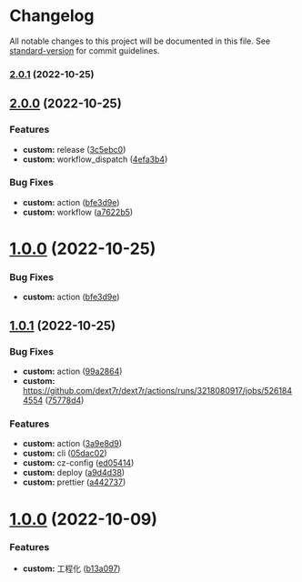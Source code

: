 # Changelog

All notable changes to this project will be documented in this file. See [standard-version](https://github.com/conventional-changelog/standard-version) for commit guidelines.

### [2.0.1](https://github.com/dext7r/dext7r/compare/v2.0.0...v2.0.1) (2022-10-25)

## [2.0.0](https://github.com/dext7r/dext7r/compare/v1.0.1...v2.0.0) (2022-10-25)


### Features

* **custom:** release ([3c5ebc0](https://github.com/dext7r/dext7r/commit/3c5ebc0cd1f7e2699a6d019acfa84b2423686a97))
* **custom:** workflow_dispatch ([4efa3b4](https://github.com/dext7r/dext7r/commit/4efa3b42242ea3df825d770e21e2d904bc76087f))


### Bug Fixes

* **custom:** action ([bfe3d9e](https://github.com/dext7r/dext7r/commit/bfe3d9ec8ea98b96cc62edad4bfc37a489aad5ca))
* **custom:** workflow ([a7622b5](https://github.com/dext7r/dext7r/commit/a7622b5c5476315707bd70f7fbad5e8abcc0d54e))

# [1.0.0](https://github.com/dext7r/dext7r/compare/v1.0.1...v1.0.0) (2022-10-25)


### Bug Fixes

* **custom:** action ([bfe3d9e](https://github.com/dext7r/dext7r/commit/bfe3d9ec8ea98b96cc62edad4bfc37a489aad5ca))



## [1.0.1](https://github.com/dext7r/dext7r/compare/v1.0.0...v1.0.1) (2022-10-25)


### Bug Fixes

* **custom:** action ([99a2864](https://github.com/dext7r/dext7r/commit/99a2864273ccda63bfaddbe6a7172dfe76e83064))
* **custom:** https://github.com/dext7r/dext7r/actions/runs/3218080917/jobs/5261844554 ([75778d4](https://github.com/dext7r/dext7r/commit/75778d4e11b33e2f97743a86b43332de582a438d))


### Features

* **custom:** action ([3a9e8d9](https://github.com/dext7r/dext7r/commit/3a9e8d92d50f8d71431ba24e255e3f948238a67d))
* **custom:** cli ([05dac02](https://github.com/dext7r/dext7r/commit/05dac027f7030f9d78ca3243b3bf5ef066375059))
* **custom:** cz-config ([ed05414](https://github.com/dext7r/dext7r/commit/ed05414ab3f6e9c181d589fc76f2a87151b0720d))
* **custom:** deploy ([a9d4d38](https://github.com/dext7r/dext7r/commit/a9d4d3800a57b4938a98a091d7576f0bc8553a9c))
* **custom:** prettier ([a442737](https://github.com/dext7r/dext7r/commit/a442737943ea5fdb2d67af73fcd92fdea3404c9f))



# [1.0.0](https://github.com/dext7r/dext7r/compare/b13a097ab2df53bb1ffb7802ade18458adb987b7...v1.0.0) (2022-10-09)


### Features

* **custom:** 工程化 ([b13a097](https://github.com/dext7r/dext7r/commit/b13a097ab2df53bb1ffb7802ade18458adb987b7))

